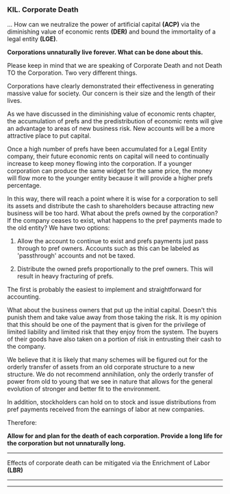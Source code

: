 
### KIL. Corporate Death

... How can we neutralize the power of artificial capital **(ACP)** via the diminishing value of economic rents **(DER)** and bound the immortality of a legal entity **(LGE)**.

**Corporations unnaturally live forever. What can be done about this.**

Please keep in mind that we are speaking of Corporate Death and not Death TO the Corporation. Two very different things.

Corporations have clearly demonstrated their effectiveness in generating massive value for society.  Our concern is their size and the length of their lives.

As we have discussed in the diminishing value of economic rents chapter, the accumulation of prefs and the predistribution of economic rents will give an advantage to areas of new business risk. New accounts will be a more attractive place to put capital.

Once a high number of prefs have been accumulated for a Legal Entity company, their future economic rents on capital will need to continually increase to keep money flowing into the corporation.  If a younger corporation can produce the same widget for the same price, the money will flow more to the younger entity because it will provide a higher prefs percentage.

In this way, there will reach a point where it is wise for a corporation to sell its assets and distribute the cash to shareholders because attracting new business will be too hard.  What about the prefs owned by the corporation?  If the company ceases to exist, what happens to the pref payments made to the old entity?  We have two options:

1. Allow the account to continue to exist and prefs payments just pass through to pref owners.  Accounts such as this can be labeled as 'passthrough' accounts and not be taxed.

2. Distribute the owned prefs proportionally to the pref owners.  This will result in heavy fracturing of prefs.

The first is probably the easiest to implement and straightforward for accounting.

What about the business owners that put up the initial capital.  Doesn't this punish them and take value away from those taking the risk. It is my opinion that this should be one of the payment that is given for the privilege of limited liability and limited risk that they enjoy from the system.  The buyers of their goods have also taken on a portion of risk in entrusting their cash to the company.

We believe that it is likely that many schemes will be figured out for the orderly transfer of assets from an old corporate structure to a new structure.  We do not recommend annihilation, only the orderly transfer of power from old to young that we see in nature that allows for the general evolution of stronger and better fit to the environment.

In addition, stockholders can hold on to stock and issue distributions from pref payments received from the earnings of labor at new companies.

Therefore:

**Allow for and plan for the death of each corporation. Provide a long life for the corporation but not unnaturally long.**

----------

Effects of corporate death can be mitigated via the Enrichment of Labor **(LBR)**

----------

----------






